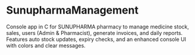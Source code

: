 # SunupharmaManagement
Console app in C for SUNUPHARMA pharmacy to manage medicine stock, sales, users (Admin &amp; Pharmacist), generate invoices, and daily reports. Features auto stock updates, expiry checks, and an enhanced console UI with colors and clear messages.
